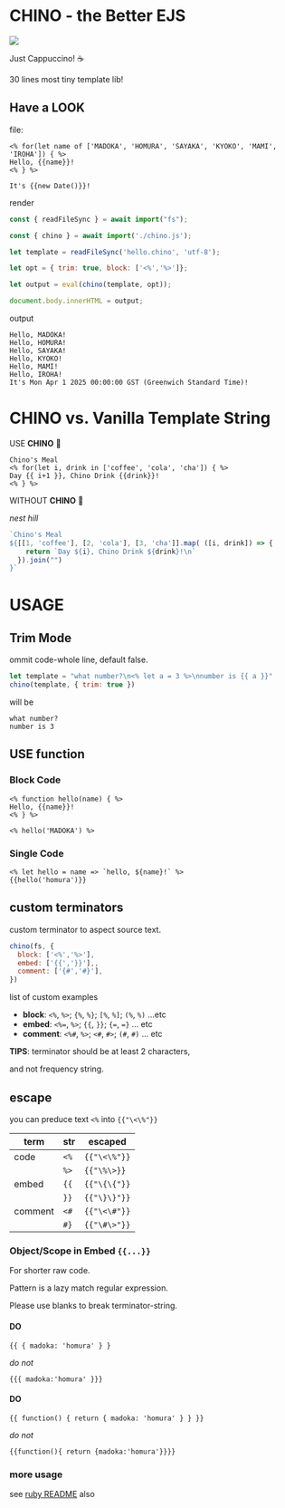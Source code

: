 # CHINO - the Better EJS

<img src="https://media3.giphy.com/media/qTeLrzpDZBY2c/giphy.gif"/>

Just Cappuccino! ☕

30 lines most tiny template lib!

## Have a LOOK

file:

```erb
<% for(let name of ['MADOKA', 'HOMURA', 'SAYAKA', 'KYOKO', 'MAMI', 'IROHA']) { %>
Hello, {{name}}!
<% } %>

It's {{new Date()}}!
```
render

```js
const { readFileSync } = await import("fs");

const { chino } = await import('./chino.js');

let template = readFileSync('hello.chino', 'utf-8');

let opt = { trim: true, block: ['<%','%>']};

let output = eval(chino(template, opt));

document.body.innerHTML = output;
```

output

```text
Hello, MADOKA!
Hello, HOMURA!
Hello, SAYAKA!
Hello, KYOKO!
Hello, MAMI!
Hello, IROHA!
It's Mon Apr 1 2025 00:00:00 GST (Greenwich Standard Time)!
```

# CHINO vs. Vanilla Template String

USE __CHINO__ 🍵

```erb
Chino's Meal
<% for(let i, drink in ['coffee', 'cola', 'cha']) { %>
Day {{ i+1 }}, Chino Drink {{drink}}!
<% } %>
```

WITHOUT __CHINO__ 🍼

_nest hill_

```js
`Chino's Meal
${[[1, 'coffee'], [2, 'cola'], [3, 'cha']].map( ([i, drink]) => {
    return `Day ${i}, Chino Drink ${drink}!\n`
  }).join("")
}`
```

# USAGE

## Trim Mode

ommit code-whole line, default false.

```js
let template = "what number?\n<% let a = 3 %>\nnumber is {{ a }}"
chino(template, { trim: true })
```

will be

```text
what number?
number is 3
```

## USE function

### Block Code

```erb
<% function hello(name) { %>
Hello, {{name}}!
<% } %>

<% hello('MADOKA') %>
```
### Single Code

```erb
<% let hello = name => `hello, ${name}!` %>
{{hello('homura')}}
```

## custom terminators

custom terminator to aspect source text.

```js
chino(fs, {
  block: ['<%','%>'],
  embed: ['{{','}}'],,
  comment: ['{#','#}'],
})
```

list of custom examples

- __block__: `<%`, `%>`; `{%`, `%}`; `[%`, `%]`; `(%`, `%)` ...etc
- __embed__: `<%=`, `%>`; `{{`, `}}`; `{=`, `=}` ... etc
- __comment__: `<%#`, `%>`; `<#`, `#>`; `(#`, `#)` ... etc

__TIPS__: terminator should be at least 2 characters,

and not frequency string.

## escape
you can preduce text `<%` into `{{"\<\%"}}`

| term  | str | escaped |
| - | - | - |
| code | `<%` | `{{"\<\%"}}` |
| | `%>` | `{{"\%\>}}` |
| embed | `{{` | `{{"\{\{"}}` |
|  | `}}` | `{{"\}\}"}}` |
| comment | `<#` | `{{"\<\#"}}` |
| | `#}` | `{{"\#\>"}}` |

### Object/Scope in Embed `{{...}}`

For shorter raw code.

Pattern is a lazy match regular expression.

Please use blanks to break terminator-string.

#### __DO__

```jinja
{{ { madoka: 'homura' } }
```

_do not_

```jinja
{{{ madoka:'homura' }}}
```

#### __DO__

```jinja
{{ function() { return { madoka: 'homura' } } }}
```

_do not_

```jinja
{{function(){ return {madoka:'homura'}}}}
```
### more usage

see <a href="README.md">ruby README</a> also

